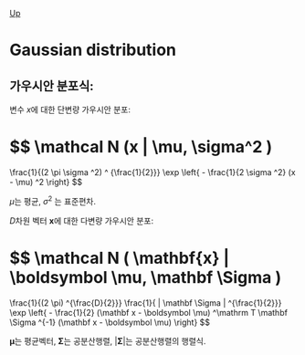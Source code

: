 [Up](index.md)

# Gaussian distribution

## 가우시안 분포식:

변수 $x$에 대한 단변량 가우시안 분포:

$$
\mathcal N (x | \mu, \sigma^2 )
=
\frac{1}{(2 \pi \sigma ^2) ^ {\frac{1}{2}}}
\exp \left\{ - \frac{1}{2 \sigma ^2}  (x - \mu) ^2  \right\}
$$

$\mu$는 평균, $\sigma^2$ 는 표준편차.

$D$차원 벡터 $\mathbf x$에 대한 다변량 가우시안 분포:

$$
\mathcal N ( \mathbf{x} | \boldsymbol \mu, \mathbf \Sigma )
=
\frac{1}{(2 \pi) ^{\frac{D}{2}}}
\frac{1}{ | \mathbf \Sigma | ^{\frac{1}{2}}}
\exp \left\{
    - \frac{1}{2} (\mathbf x - \boldsymbol \mu) ^\mathrm T
    \mathbf \Sigma ^{-1}
    (\mathbf x - \boldsymbol \mu)
\right\}
$$

$\boldsymbol \mu$는 평균벡터, $\boldsymbol \Sigma$는 공분산행렬, $|\boldsymbol \Sigma|$는 공분산행렬의 행렬식.

